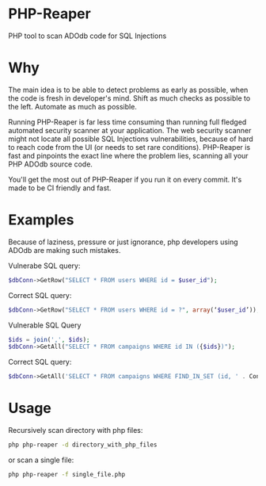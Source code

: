 PHP-Reaper
==========
PHP tool to scan ADOdb code for SQL Injections

Why
===
The main idea is to be able to detect problems as early as possible, when the code is fresh in developer's mind. Shift as much checks as possible to the left. Automate as much as possible. 

Running PHP-Reaper is far less time consuming than running full fledged automated security scanner at your application. The web security scanner might not locate all possible SQL Injections vulnerabilities, because of hard to reach code from the UI (or needs to set rare conditions). PHP-Reaper is fast and pinpoints the exact line where the problem lies, scanning all your PHP ADOdb source code.

You'll get the most out of PHP-Reaper if you run it on every commit. It's made to be CI friendly and fast.


Examples
========

Because of laziness, pressure or just ignorance, php developers using ADOdb are making such mistakes.

Vulnerabe SQL query:
```php
$dbConn->GetRow("SELECT * FROM users WHERE id = $user_id");
```

Correct SQL query:
```php
$dbConn->GetRow("SELECT * FROM users WHERE id = ?", array(‘$user_id’));
```

Vulnerable SQL Query
```php
$ids = join(',', $ids);
$dbConn->GetAll("SELECT * FROM campaigns WHERE id IN ({$ids})");
```

Correct SQL query:
```php
$dbConn->GetAll('SELECT * FROM campaigns WHERE FIND_IN_SET (id, ' . Connections::$dbConn->Param('') . ')', array(join(',', $ids));
```

Usage
=====
Recursively scan directory with php files:

```bash
php php-reaper -d directory_with_php_files
```

or scan a single file:

```bash
php php-reaper -f single_file.php
```
